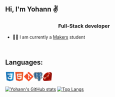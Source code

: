 <h2>Hi, I'm Yohann ✌️</h2>
<h3 align ="center">Full-Stack developer</h3>

- 👨‍💻 I am currently a <a href="https://makers.tech/">Makers</a> student
<br>
<h2>Languages:</h2>
<p aligh="left"><a href="https://www.w3schools.com/css/"><img src="https://github.com/devicons/devicon/blob/master/icons/css3/css3-original.svg" alt="css3" width="30"></a><a href="https://www.w3schools.com/html/"><img src="https://github.com/devicons/devicon/blob/master/icons/html5/html5-original.svg" alt="html5" width="30"></a><a href="https://git-scm.com/"><img src="https://github.com/devicons/devicon/blob/master/icons/git/git-original.svg" alt="git" width="30"></a><a href="https://www.postgresql.org/"><img src="https://github.com/devicons/devicon/blob/master/icons/postgresql/postgresql-original.svg" alt="postgresql" width="30"></a><a href="https://www.ruby-lang.org/en/"><img src="https://github.com/devicons/devicon/blob/master/icons/ruby/ruby-original.svg" alt="ruby" width="30"></a></p>

[![Yohann's GitHub stats](https://github-readme-stats.vercel.app/api?username=YohannTisserand&show_icons=true&theme=radical)](https://github.com/YohannTisserand/github-readme-stats)
[![Top Langs](https://github-readme-stats.vercel.app/api/top-langs/?username=YohannTisserand&layout=compact&theme=radical)](https://github.com/YohannTisserand/github-readme-stats)
